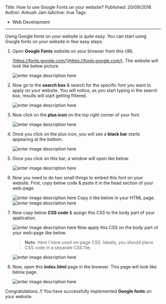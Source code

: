 Title: How to use Google Fonts on your website?
Published: 20/09/2018
Author: Ankush Jain
IsActive: true
Tags:
  - Web Development
---
Using Google fonts on your website is quite easy. You can start using Google fonts on your website in few easy steps. 

1.  Open **Google Fonts** website on your browser from this URL 

    [https://fonts.google.com/](https://fonts.google.com/).  The website will look like below picture.
  
    ![enter image description here](/img/blogs/how-to-use-google-fonts-on-your-website/how-to-use-google-fonts-on-your-website-1.png)

2.  Now go to the **search box** & search for the specific font you want to apply
on your website. You will notice, as you start typing in the search box, results will start getting filtered. 

    ![enter image description here](/img/blogs/how-to-use-google-fonts-on-your-website/how-to-use-google-fonts-on-your-website-2.png)

3.  Now click on the **plus icon** on the top right corner of your font.

    ![enter image description here](/img/blogs/how-to-use-google-fonts-on-your-website/how-to-use-google-fonts-on-your-website-3.png)

4.  Once you click on the plus icon, you will see a **black bar** starts
appearing at the bottom. 

    ![enter image description here](/img/blogs/how-to-use-google-fonts-on-your-website/how-to-use-google-fonts-on-your-website-4.png)

5.  Once you click on this bar, a window will open like below.  

    ![enter image description here](/img/blogs/how-to-use-google-fonts-on-your-website/how-to-use-google-fonts-on-your-website-5.png)

6.  Now you need to do two small things to embed this font on your
website. First, copy below code & paste it in the head section of your web-page. 

    ![enter image description here](/img/blogs/how-to-use-google-fonts-on-your-website/how-to-use-google-fonts-on-your-website-6.png) Copy it like below in your HTML page. ![enter image description here](/img/blogs/how-to-use-google-fonts-on-your-website/how-to-use-google-fonts-on-your-website-7.png)

7.  Now copy below **CSS code** & assign this CSS to the body part of your
application. 

    ![enter image description here](/img/blogs/how-to-use-google-fonts-on-your-website/how-to-use-google-fonts-on-your-website-8.png) Now apply this CSS on the body part of your web-page like below.  

    > **Note**: Here I have used on-page CSS. Ideally, you should place CSS code in a separate CSS file.

    ![enter image description here](/img/blogs/how-to-use-google-fonts-on-your-website/how-to-use-google-fonts-on-your-website-9.png)

8. Now, open this **index.html** page in the browser. This page will look like below page. 

    ![enter image description here](/img/blogs/how-to-use-google-fonts-on-your-website/how-to-use-google-fonts-on-your-website-10.png)

Congratulations..!! You have successfully implemented **Google fonts** on your website. 

                